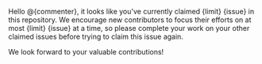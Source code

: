 Hello @{commenter}, it looks like you've currently claimed {limit} {issue} in this repository. We encourage new contributors to focus their efforts on at most {limit} {issue} at a time, so please complete your work on your other claimed issues before trying to claim this issue again.

We look forward to your valuable contributions!